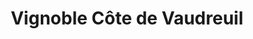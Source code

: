 ---
title: "Vignoble Côte de Vaudreuil"
url: /vaudreuil-dorion/vignoble-cote-de-vaudreuil/
shop: alcohol
---